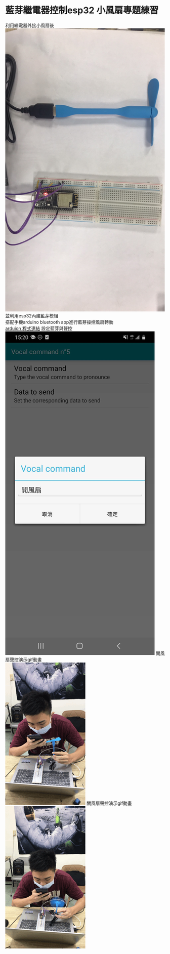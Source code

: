# 藍芽繼電器控制esp32 小風扇專題練習
利用繼電器外接小風扇後  
![image](https://github.com/kevin921111/myimage.io/blob/main/S__12755005.jpg?raw=true)
並利用esp32內建藍芽模組  
搭配手機arduino bluetooth app進行藍芽操控風扇轉動  
[arduion 程式連結](https://github.com/kevin921111/myimage.io/blob/main/smarthome.ino.ino)
設定藍芽與聲控  
![image](https://github.com/kevin921111/myimage.io/blob/main/%E6%89%8B%E6%A9%9F%E4%BB%8B%E9%9D%A2.jpg?raw=true)
開風扇聲控演示gif動畫  
![image](https://github.com/kevin921111/myimage.io/blob/main/S__12755003.gif)
關風扇聲控演示gif動畫  
![image](https://github.com/kevin921111/myimage.io/blob/main/S__12755004.gif)
